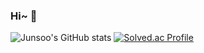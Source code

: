 ### Hi~ 👋

<!--
**ganjanggejang/ganjanggejang** is a ✨ _special_ ✨ repository because its `README.md` (this file) appears on your GitHub profile.

Here are some ideas to get you started:

- 🔭 I’m currently working on ...
- 🌱 I’m currently learning ...
- 👯 I’m looking to collaborate on ...
- 🤔 I’m looking for help with ...
- 💬 Ask me about ...
- 📫 How to reach me: ...
- 😄 Pronouns: ...
- ⚡ Fun fact: ...
-->

![Junsoo's GitHub stats](https://github-readme-stats.vercel.app/api?username=ganjanggejang&show_icons=true&theme=gruvbox)
[![Solved.ac Profile](http://mazassumnida.wtf/api/v2/generate_badge?boj=junsoo2018)](https://solved.ac/junsoo2018/)

